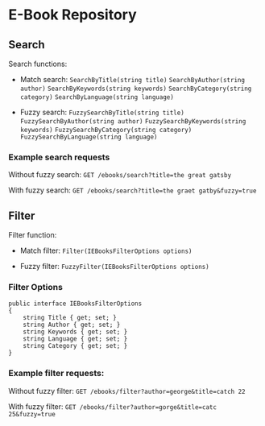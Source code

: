 # E-Book Repository 

## Search

Search functions:
- Match search:
`SearchByTitle(string title)`
`SearchByAuthor(string author)`
`SearchByKeywords(string keywords)`
`SearchByCategory(string category)`
`SearchByLanguage(string language)`

- Fuzzy search:
`FuzzySearchByTitle(string title)`
`FuzzySearchByAuthor(string author)`
`FuzzySearchByKeywords(string keywords)`
`FuzzySearchByCategory(string category)`
`FuzzySearchByLanguage(string language)`

### Example search requests

Without fuzzy search:
`GET /ebooks/search?title=the great gatsby`

With fuzzy search:
`GET /ebooks/search?title=the graet gatby&fuzzy=true`

## Filter

Filter function:
- Match filter:
`Filter(IEBooksFilterOptions options)`

- Fuzzy filter:
`FuzzyFilter(IEBooksFilterOptions options)`

### Filter Options
```
public interface IEBooksFilterOptions
{
    string Title { get; set; }
    string Author { get; set; }
    string Keywords { get; set; }
    string Language { get; set; }
    string Category { get; set; }
}
```

### Example filter requests:

Without fuzzy filter:
`GET /ebooks/filter?author=george&title=catch 22`

With fuzzy filter:
`GET /ebooks/filter?author=gorge&title=catc 25&fuzzy=true`

